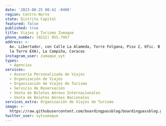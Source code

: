 ```yaml
---
date: '2023-08-25 08:42 -0400'
region: Centro-Norte
state: Distrito Capital
featured: false
published: true
title: Viajes y Turismo Zumaque
phone_number: (0212) 955.7957
address: >-
  Av. Libertador, con Calle La Alameda, Torre Folgana, Piso 2, Ofic. B (Frente a
  la Torre EXA), La Campiña, Caracas
instagram_user: zumaque_vyt
types:
  - Agencias
services:
  - Asesoría Personalizada de Viajes
  - Organización de Viajes
  - Organización de Viajes de Turismo
  - Servicio de Reservación
  - Venta de Boletos Aéreos Internacionales
  - Venta de Boletos Aéreos Nacionales
services_extra: Organización de Viajes de Turismo
image: >-
  https://raw.githubusercontent.com/boardingpassblog/boardingpassblog.github.io/main/assets/images/Zumaque.jpg
twitter_user: vytzumaque
---
```


